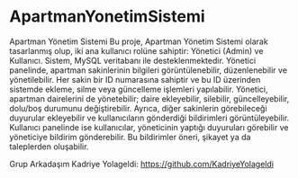 # ApartmanYonetimSistemi
Apartman Yönetim Sistemi
Bu proje, Apartman Yönetim Sistemi olarak tasarlanmış olup, iki ana kullanıcı rolüne sahiptir:
Yönetici (Admin) ve Kullanıcı. Sistem, MySQL veritabanı ile desteklenmektedir.
Yönetici panelinde, apartman sakinlerinin bilgileri görüntülenebilir, düzenlenebilir ve yönetilebilir.
Her sakin bir ID numarasına sahiptir ve bu ID üzerinden sistemde ekleme, silme veya güncelleme işlemleri yapılabilir.
Yönetici, apartman dairelerini de yönetebilir; daire ekleyebilir, silebilir, güncelleyebilir, dolu/boş durumunu değiştirebilir. 
Ayrıca, diğer sakinlerin görebileceği duyurular ekleyebilir ve kullanıcıların gönderdiği bildirimleri görüntüleyebilir.
Kullanıcı panelinde ise kullanıcılar, yöneticinin yaptığı duyuruları görebilir ve yöneticiye bildirim gönderebilir.
Bu bildirimler öneri, şikayet ya da taleplerden oluşabilir.

Grup Arkadaşım Kadriye Yolageldi: https://github.com/KadriyeYolageldi
